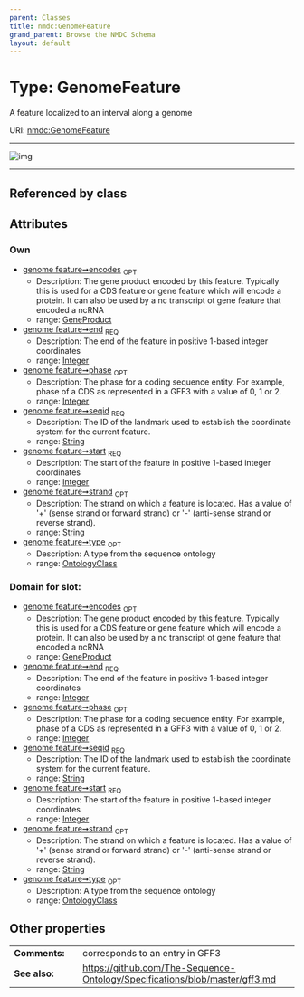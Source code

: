 ```yaml
---
parent: Classes
title: nmdc:GenomeFeature
grand_parent: Browse the NMDC Schema
layout: default
---
```


# Type: GenomeFeature


A feature localized to an interval along a genome

URI: [nmdc:GenomeFeature](https://microbiomedata/meta/GenomeFeature)


---

![img](http://yuml.me/diagram/nofunky;dir:TB/class/[OntologyClass],[GeneProduct]%3Cencodes%200..1-++[GenomeFeature%7Cseqid:string;start:integer;end:integer;strand:string%20%3F;phase:integer%20%3F],[OntologyClass]%3Ctype%200..1-%20[GenomeFeature],[GeneProduct])

---


## Referenced by class


## Attributes


### Own

 * [genome feature➞encodes](genome_feature_encodes.md)  <sub>OPT</sub>
    * Description: The gene product encoded by this feature. Typically this is used for a CDS feature or gene feature which will encode a protein. It can also be used by a nc transcript ot gene feature that encoded a ncRNA
    * range: [GeneProduct](GeneProduct.md)
 * [genome feature➞end](genome_feature_end.md)  <sub>REQ</sub>
    * Description: The end of the feature in positive 1-based integer coordinates
    * range: [Integer](types/Integer.md)
 * [genome feature➞phase](genome_feature_phase.md)  <sub>OPT</sub>
    * Description: The phase for a coding sequence entity. For example, phase of a CDS as represented in a GFF3 with a value of 0, 1 or 2.
    * range: [Integer](types/Integer.md)
 * [genome feature➞seqid](genome_feature_seqid.md)  <sub>REQ</sub>
    * Description: The ID of the landmark used to establish the coordinate system for the current feature.
    * range: [String](types/String.md)
 * [genome feature➞start](genome_feature_start.md)  <sub>REQ</sub>
    * Description: The start of the feature in positive 1-based integer coordinates
    * range: [Integer](types/Integer.md)
 * [genome feature➞strand](genome_feature_strand.md)  <sub>OPT</sub>
    * Description: The strand on which a feature is located. Has a value of '+' (sense strand or forward strand) or '-' (anti-sense strand or reverse strand).
    * range: [String](types/String.md)
 * [genome feature➞type](genome_feature_type.md)  <sub>OPT</sub>
    * Description: A type from the sequence ontology
    * range: [OntologyClass](OntologyClass.md)

### Domain for slot:

 * [genome feature➞encodes](genome_feature_encodes.md)  <sub>OPT</sub>
    * Description: The gene product encoded by this feature. Typically this is used for a CDS feature or gene feature which will encode a protein. It can also be used by a nc transcript ot gene feature that encoded a ncRNA
    * range: [GeneProduct](GeneProduct.md)
 * [genome feature➞end](genome_feature_end.md)  <sub>REQ</sub>
    * Description: The end of the feature in positive 1-based integer coordinates
    * range: [Integer](types/Integer.md)
 * [genome feature➞phase](genome_feature_phase.md)  <sub>OPT</sub>
    * Description: The phase for a coding sequence entity. For example, phase of a CDS as represented in a GFF3 with a value of 0, 1 or 2.
    * range: [Integer](types/Integer.md)
 * [genome feature➞seqid](genome_feature_seqid.md)  <sub>REQ</sub>
    * Description: The ID of the landmark used to establish the coordinate system for the current feature.
    * range: [String](types/String.md)
 * [genome feature➞start](genome_feature_start.md)  <sub>REQ</sub>
    * Description: The start of the feature in positive 1-based integer coordinates
    * range: [Integer](types/Integer.md)
 * [genome feature➞strand](genome_feature_strand.md)  <sub>OPT</sub>
    * Description: The strand on which a feature is located. Has a value of '+' (sense strand or forward strand) or '-' (anti-sense strand or reverse strand).
    * range: [String](types/String.md)
 * [genome feature➞type](genome_feature_type.md)  <sub>OPT</sub>
    * Description: A type from the sequence ontology
    * range: [OntologyClass](OntologyClass.md)

## Other properties

|  |  |  |
| --- | --- | --- |
| **Comments:** | | corresponds to an entry in GFF3 |
| **See also:** | | https://github.com/The-Sequence-Ontology/Specifications/blob/master/gff3.md |


